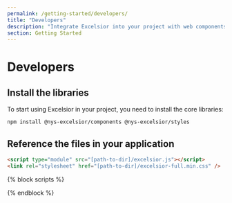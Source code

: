 ```yaml
---
permalink: /getting-started/developers/
title: "Developers"
description: "Integrate Excelsior into your project with web components, design tokens, and styles. Learn how to install, customize, and use Excelsior in Angular, .NET, React, and more."
section: Getting Started
---
```


# Developers

## Install the libraries

To start using Excelsior in your project, you need to install the core libraries:

```html
npm install @nys-excelsior/components @nys-excelsior/styles
```

## Reference the files in your application

```html
<script type="module" src="[path-to-dir]/excelsior.js"></script>
<link rel="stylesheet" href="[path-to-dir]/excelsior-full.min.css" />
```

{% block scripts %}
<script>
document.addEventListener("DOMContentLoaded", function() {
  const navContainer = document.createElement('nav');
    navContainer.classList.add('navigator__nav'); // Assign a class to the nav element

  const navList = document.createElement('ul');
  navList.classList.add('navigator__list');
  navContainer.appendChild(navList);

  document.querySelectorAll('h2').forEach((heading) => {
    const navItem = document.createElement('li');
    const navLink = document.createElement('a');
    const headingId = heading.textContent.toLowerCase().replace(/\s+/g, '-');
    
    // const section = document.createElement('section');
    // section.id = `${headingId}`;
    // heading.parentNode.insertBefore(section, heading);
    // section.appendChild(heading);

    heading.id = headingId;
    navLink.href = `#${headingId}`;
    navLink.textContent = heading.textContent;
    navLink.classList.add('navigator__link');
    navItem.classList.add('navigator__item', `navigator__item--${headingId}`);
   
    navItem.appendChild(navLink);
    navList.appendChild(navItem);
  });

  const onPageNav = document.getElementById('on-page-nav');
  if (onPageNav) {
    onPageNav.appendChild(navContainer);
  }});
</script>
{% endblock %}